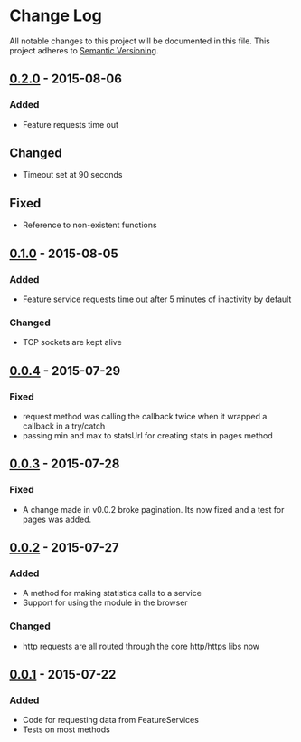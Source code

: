 # Change Log
All notable changes to this project will be documented in this file.
This project adheres to [Semantic Versioning](http://semver.org/).

## [0.2.0] - 2015-08-06
### Added
* Feature requests time out

## Changed
* Timeout set at 90 seconds

## Fixed
* Reference to non-existent functions

## [0.1.0] - 2015-08-05
### Added
* Feature service requests time out after 5 minutes of inactivity by default

### Changed
* TCP sockets are kept alive

## [0.0.4] - 2015-07-29
### Fixed
* request method was calling the callback twice when it wrapped a callback in a try/catch
* passing min and max to statsUrl for creating stats in pages method 

## [0.0.3] - 2015-07-28
### Fixed 
* A change made in v0.0.2 broke pagination. Its now fixed and a test for pages was added.

## [0.0.2] - 2015-07-27
### Added
* A method for making statistics calls to a service
* Support for using the module in the browser

### Changed 
* http requests are all routed through the core http/https libs now

## [0.0.1] - 2015-07-22
### Added
* Code for requesting data from FeatureServices
* Tests on most methods

[0.2.0]: https://github.com/chelm/featureservice/ompare/v0.1.0...v0.2.0
[0.1.0]: https://github.com/chelm/featureservice/ompare/v0.0.4...v0.1.0
[0.0.4]: https://github.com/chelm/featureservice/ompare/v0.0.3...v0.0.4
[0.0.3]: https://github.com/chelm/featureservice/ompare/v0.0.2...v0.0.3
[0.0.2]: https://github.com/chelm/featureservice/ompare/v0.0.1...v0.0.2
[0.0.1]: https://github.com/chelm/featureservice/releases/tag/v0.0.1

